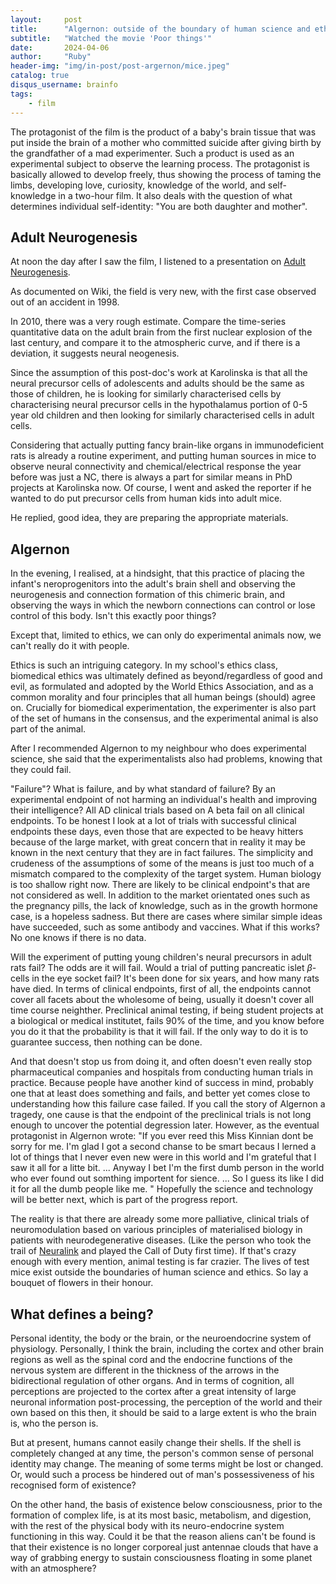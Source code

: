 ```yaml
---
layout:     post
title:      "Algernon: outside of the boundary of human science and ethics"
subtitle:   "Watched the movie 'Poor things'"
date:       2024-04-06
author:     "Ruby"
header-img: "img/in-post/post-argernon/mice.jpeg"
catalog: true
disqus_username: brainfo
tags:
    - film
---
```


The protagonist of the film is the product of a baby's brain tissue that was put inside the brain of a mother who committed suicide after giving birth by the grandfather of a mad experimenter. Such a product is used as an experimental subject to observe the learning process. The protagonist is basically allowed to develop freely, thus showing the process of taming the limbs, developing love, curiosity, knowledge of the world, and self-knowledge in a two-hour film. It also deals with the question of what determines individual self-identity: "You are both daughter and mother".

## Adult Neurogenesis

At noon the day after I saw the film, I listened to a presentation on [Adult Neurogenesis](https://en.wikipedia.org/wiki/Adult_neurogenesis).

As documented on Wiki, the field is very new, with the first case observed out of an accident in 1998.

In 2010, there was a very rough estimate. Compare the time-series quantitative data on the adult brain from the first nuclear explosion of the last century, and compare it to the atmospheric curve, and if there is a deviation, it suggests neural neogenesis.

Since the assumption of this post-doc's work at Karolinska is that all the neural precursor cells of adolescents and adults should be the same as those of children, he is looking for similarly characterised cells by characterising neural precursor cells in the hypothalamus portion of 0-5 year old children and then looking for similarly characterised cells in adult cells.

Considering that actually putting fancy brain-like organs in immunodeficient rats is already a routine experiment, and putting human sources in mice to observe neural connectivity and chemical/electrical response the year before was just a NC, there is always a part for similar means in PhD projects at Karolinska now. Of course, I went and asked the reporter if he wanted to do put precursor cells from human kids into adult mice.

He replied, good idea, they are preparing the appropriate materials.

## Algernon

In the evening, I realised, at a hindsight, that this practice of placing the infant's neroprogenitors into the adult's brain shell and observing the neurogenesis and connection formation of this chimeric brain, and observing the ways in which the newborn connections can control or lose control of this body. Isn't this exactly poor things?

Except that, limited to ethics, we can only do experimental animals now, we can't really do it with people.

Ethics is such an intriguing category. In my school's ethics class, biomedical ethics was ultimately defined as beyond/regardless of good and evil, as formulated and adopted by the World Ethics Association, and as a common morality and four principles that all human beings (should) agree on. Crucially for biomedical experimentation, the experimenter is also part of the set of humans in the consensus, and the experimental animal is also part of the animal.

After I recommended Algernon to my neighbour who does experimental science, she said that the experimentalists also had problems, knowing that they could fail.

"Failure"? What is failure, and by what standard of failure? By an experimental endpoint of not harming an individual's health and improving their intelligence? All AD clinical trials based on A beta fail on all clinical endpoints. To be honest I look at a lot of trials with successful clinical endpoints these days, even those that are expected to be heavy hitters because of the large market, with great concern that in reality it may be known in the next century that they are in fact failures. The simplicity and crudeness of the assumptions of some of the means is just too much of a mismatch compared to the complexity of the target system. Human biology is too shallow right now. There are likely to be clinical endpoint's that are not considered as well. In addition to the market orientated ones such as the pregnancy pills, the lack of knowledge, such as in the growth hormone case, is a hopeless sadness. But there are cases where similar simple ideas have succeeded, such as some antibody and vaccines. What if this works? No one knows if there is no data.

Will the experiment of putting young children's neural precursors in adult rats fail? The odds are it will fail. Would a trial of putting pancreatic islet $\beta$-cells in the eye socket fail? It's been done for six years, and how many rats have died. In terms of clinical endpoints, first of all, the endpoints cannot cover all facets about the wholesome of being, usually it doesn't cover all time course neighther. Preclinical animal testing, if being student projects at a biological or medical institutet, fails 90% of the time, and you know before you do it that the probability is that it will fail. If the only way to do it is to guarantee success, then nothing can be done.

And that doesn't stop us from doing it, and often doesn't even really stop pharmaceutical companies and hospitals from conducting human trials in practice. Because people have another kind of success in mind, probably one that at least does something and fails, and better yet comes close to understanding how this failure case failed. If you call the story of Algernon a tragedy, one cause is that the endpoint of the preclinical trials is not long enough to uncover the potential degression later. However, as the eventual protagonist in Algernon wrote: "If you ever reed this Miss Kinnian dont be sorry for me. I'm glad I got a second chanse to be smart becaus I lerned a lot of things that I never even new were in this world and I'm grateful that I saw it all for a litte bit. ... Anyway I bet I'm the first dumb person in the world who ever found out somthing importent for sience. ... So I guess its like I did it for all the dumb people like me. "
Hopefully the science and technology will be better next, which is part of the progress report.

The reality is that there are already some more palliative, clinical trials of neuromodulation based on various principles of materialised biology in patients with neurodegenerative diseases. (Like the person who took the trail of [Neuralink](https://neuralink.com/patient-registry/) and played the Call of Duty first time). If that's crazy enough with every mention, animal testing is far crazier. The lives of test mice exist outside the boundaries of human science and ethics.
So lay a bouquet of flowers in their honour.

## What defines a being?

Personal identity, the body or the brain, or the neuroendocrine system of physiology. Personally, I think the brain, including the cortex and other brain regions as well as the spinal cord and the endocrine functions of the nervous system are different in the thickness of the arrows in the bidirectional regulation of other organs. And in terms of cognition, all perceptions are projected to the cortex after a great intensity of large neuronal information post-processing, the perception of the world and their own based on this then, it should be said to a large extent is who the brain is, who the person is.

But at present, humans cannot easily change their shells. If the shell is completely changed at any time, the person's common sense of personal identity may change. The meaning of some terms might be lost or changed. Or, would such a process be hindered out of man's possessiveness of his recognised form of existence?

On the other hand, the basis of existence below consciousness, prior to the formation of complex life, is at its most basic, metabolism, and digestion, with the rest of the physical body with its neuro-endocrine system functioning in this way. Could it be that the reason aliens can't be found is that their existence is no longer corporeal just antennae clouds that have a way of grabbing energy to sustain consciousness floating in some planet with an atmosphere?

